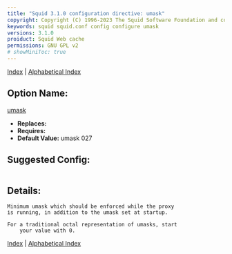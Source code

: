 ```yaml
---
title: "Squid 3.1.0 configuration directive: umask"
copyright: Copyright (C) 1996-2023 The Squid Software Foundation and contributors
keywords: squid squid.conf config configure umask
versions: 3.1.0
proiduct: Squid Web cache
permissions: GNU GPL v2
# showMiniToc: true
---
```

[Index](index#toc_umask) | [Alphabetical Index](index_all#toc_umask)

## Option Name:
[umask](#umask)
 * **Replaces:** 
 * **Requires:** 
 * **Default Value:** umask 027


## Suggested Config:
```plaintext

```

## Details:

	Minimum umask which should be enforced while the proxy
	is running, in addition to the umask set at startup.

	For a traditional octal representation of umasks, start
        your value with 0.



[Index](index#toc_umask) | [Alphabetical Index](index_all#toc_umask)

